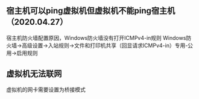 ## 宿主机可以ping虚拟机但虚拟机不能ping宿主机（2020.04.27）
宿主机防火墙配置原因，Windows防火墙没有打开ICMPv4-in规则
Windows防火墙->高级设置->入站规则->文件和打印机共享（回显请求ICMPv4-in）专用-公用->启用规则

## 虚拟机无法联网
虚拟机的网卡需要设置为桥接模式
